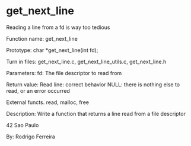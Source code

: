 # get_next_line


Reading a line from a fd is way too tedious

Function name:	get_next_line

Prototype:		char *get_next_line(int fd);

Turn in files:		get_next_line.c, get_next_line_utils.c, get_next_line.h

Parameters:			fd: The file descriptor to read from

Return value: 		Read line: correct behavior
					NULL: there is nothing else to read, or an error occurred

External functs.	read, malloc, free

Description: 		Write a function that returns a line read from a file descriptor

42 Sao Paulo

By: Rodrigo Ferreira